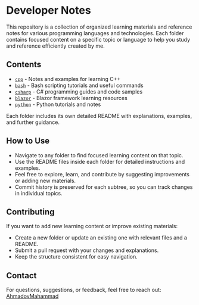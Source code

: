 # Developer Notes

This repository is a collection of organized learning materials and reference notes for various programming languages and technologies. Each folder contains focused content on a specific topic or language to help you study and reference efficiently created by me.

## Contents

- [`cpp`](./cpp) - Notes and examples for learning C++
- [`bash`](./bash) - Bash scripting tutorials and useful commands
- [`csharp`](./csharp) - C# programming guides and code samples
- [`blazor`](./blazor) - Blazor framework learning resources
- [`python`](./python) - Python tutorials and notes

Each folder includes its own detailed README with explanations, examples, and further guidance.

## How to Use

- Navigate to any folder to find focused learning content on that topic.
- Use the README files inside each folder for detailed instructions and examples.
- Feel free to explore, learn, and contribute by suggesting improvements or adding new materials.
- Commit history is preserved for each subtree, so you can track changes in individual topics.

## Contributing

If you want to add new learning content or improve existing materials:

- Create a new folder or update an existing one with relevant files and a README.
- Submit a pull request with your changes and explanations.
- Keep the structure consistent for easy navigation.

## Contact

For questions, suggestions, or feedback, feel free to reach out: [AhmadovMahammad](https://github.com/AhmadovMahammad)
